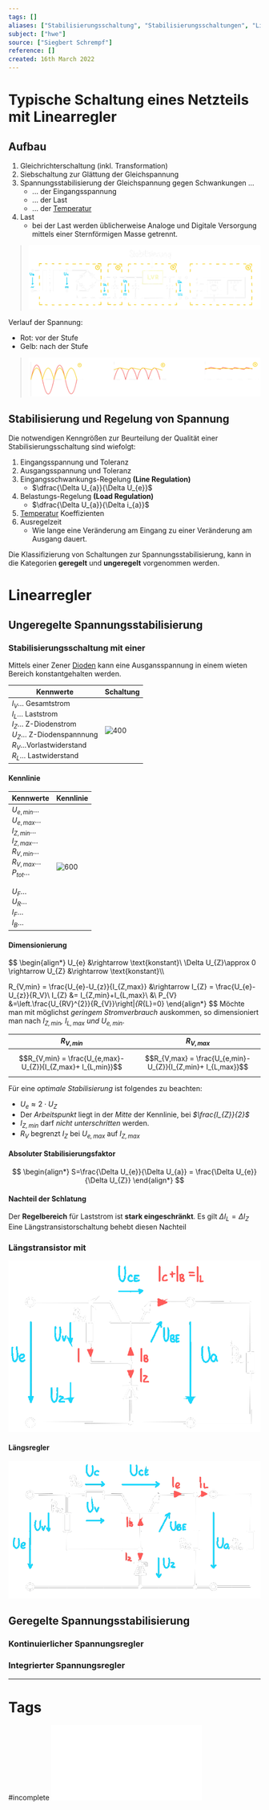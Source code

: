 ```yaml
---
tags: []
aliases: ["Stabilisierungsschaltung", "Stabilisierungsschaltungen", "Linearregler"]
subject: ["hwe"]
source: ["Siegbert Schrempf"]
reference: []
created: 16th March 2022
---
```


# Typische Schaltung eines Netzteils mit Linearregler
## Aufbau
1. Gleichrichterschaltung (inkl. Transformation)
2. Siebschaltung zur Glättung der Gleichspannung
3. Spannungsstabilisierung der Gleichspannung gegen Schwankungen ...
	- ... der Eingangsspannung
	- ... der Last
	- ... der [Temperatur](../../physik/Temperatur%20und%20Teilchenmodell.md) 
4. Last
	- bei der Last werden üblicherweise Analoge und Digitale Versorgung mittels einer Sternförmigen Masse getrennt.

>![Netzteil_sch](../assets/Netzteil_sch.png)

Verlauf der Spannung:
- Rot: vor der Stufe
- Gelb: nach der Stufe

>![zw_spannungen_netzteil](../assets/zw_spannungen_netzteil.png)
## Stabilisierung und Regelung von Spannung
Die notwendigen Kenngrößen zur Beurteilung der Qualität einer Stabilisierungsschaltung sind wiefolgt:
1. Eingangsspannung und Toleranz
2. Ausgangsspannung und Toleranz
3. Eingangsschwankungs-Regelung **(Line Regulation)**
	- $\dfrac{\Delta U_{a}}{\Delta U_{e}}$
4. Belastungs-Regelung **(Load Regulation)**
	- $\dfrac{\Delta U_{a}}{\Delta i_{a}}$
5. [Temperatur](../../physik/Temperatur%20und%20Teilchenmodell.md) Koeffizienten
6.  Ausregelzeit
	- Wie lange eine Veränderung am Eingang zu einer Veränderung am Ausgang dauert.

Die Klassifizierung von Schaltungen zur Spannungsstabilisierung, kann in die Kategorien **geregelt** und **ungeregelt** vorgenommen werden.
# Linearregler
## Ungeregelte Spannungsstabilisierung
### Stabilisierungsschaltung mit einer [](../Dioden.md#Zener-Diode|Zener%20Diode)
Mittels einer Zener [Dioden](../Dioden.md) kann eine Ausgansspannung in einem wieten Bereich konstantgehalten werden.

| Kennwerte                                                                                                           | Schaltung                    |
| ------------------------------------------------------------------------------------------------------------------- | ---------------------------- |
| $I_{V}\dots$ Gesamtstrom <br>$I_{L}\dots$ Laststrom<br>$I_{Z}\dots$ Z-Diodenstrom<br>$U_{Z}\dots$ Z-Diodenspannnung<br>$R_{V}\dots$Vorlastwiderstand<br>$R_{L}\dots$ Lastwiderstand|![400](Z-diode-regler.png%5C) |

#### Kennlinie
| Kennwerte                                                                                                                                                                                      | Kennlinie                   |
| ---------------------------------------------------------------------------------------------------------------------------------------------------------------------------------------------- | --------------------------- |
| $U_{e,min}\dots$<br>$U_{e,max}\dots$<br>$I_{Z,min}\dots$<br>$I_{Z,max}\dots$<br>$R_{V,min}\dots$<br>$R_{V,max}\dots$<br>$P_{tot}\dots$<br><br>$U_{F}\dots$<br>$U_{R}\dots$<br>$I_{F}\dots$<br>$I_{B}\dots$ | ![600](z-d-kennlinie.png%5C) |

#### Dimensionierung
$$
\begin{align*}
	U_{e} &\rightarrow \text{konstant}\\
\Delta U_{Z}\approx 0 \rightarrow U_{Z} &\rightarrow \text{konstant}\\\\

R_{V,min} = \frac{U_{e}-U_{z}}{I_{Z,max}} &\rightarrow I_{Z} = \frac{U_{e}-U_{z}}{R_V}\\
I_{Z} &= I_{Z,min}+I_{L,max}\\
&\\
P_{V} &=\left.\frac{U_{RV}^{2}}{R_{V}}\right|_{R_{L}=0}
\end{align*}
$$
Möchte man mit möglichst *geringem Stromverbrauch* auskommen, so dimensioniert man nach *$I_{Z,min}$, $I_{L,max}$ und $U_{e,min}$*.

| $R_{V,min}$                                                  | $R_{V,max}$ |
| ------------------------------------------------------------ | ----------- |
| $$R_{V,min} = \frac{U_{e,max}-U_{Z}}{I_{Z,max}+ I_{L,min}}$$ |  $$R_{V,max} = \frac{U_{e,min}-U_{Z}}{I_{Z,min}+ I_{L,max}}$$           |

Für eine *optimale Stabilisierung* ist folgendes zu beachten:
- $U_{e}\approx 2\cdot U_{Z}$
- Der *Arbeitspunkt* liegt in der *Mitte* der Kennlinie, bei *$\frac{I_{Z}}{2}$*
- *$I_{Z,min}$* darf *nicht unterschritten* werden.
- *$R_{V}$* begrenzt *$I_{Z}$* bei *$U_{e,max}$* auf *$I_{Z,max}$* 

#### Absoluter Stabilisierungsfaktor
$$
\begin{align*}
S=\frac{\Delta U_{e}}{\Delta U_{a}} = \frac{\Delta U_{e}}{\Delta U_{Z}}
\end{align*}
$$
#### Nachteil der Schlatung
Der **Regelbereich** für Laststrom ist **stark eingeschränkt**.
Es gilt  $\Delta I_{L}=\Delta I_{Z}$
Eine Längstransistorschaltung behebt diesen Nachteil
### Längstransistor mit [](../Dioden.md#Zener%20Diode|Zener%20Diode)
![Laengstransostor2](../../assets/Laengstransostor2.png)
#### Längsregler
![Laengstransistor](../../assets/Laengstransistor.png)
## Geregelte Spannungsstabilisierung
### Kontinuierlicher Spannungsregler
### Integrierter Spannungsregler

---
# Tags
#incomplete 
![Linearregler](../assets/pdf/Linearregler.pdf)